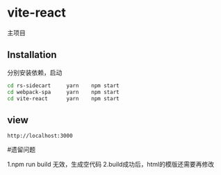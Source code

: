 # vite-react
主项目
## Installation
分别安装依赖，启动
```bash
cd rs-sidecart     yarn    npm start
cd webpack-spa     yarn    npm start
cd vite-react      yarn    npm start
```


## view
```
http://localhost:3000
```


#遗留问题

1.npm run build 无效，生成空代码
2.build成功后，html的模版还需要再修改
